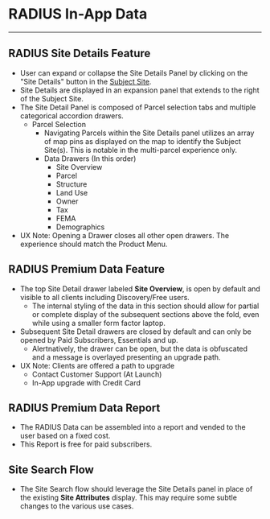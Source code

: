 # RADIUS In-App Data 
---
## RADIUS Site Details Feature
- User can expand or collapse the Site Details Panel by clicking on the "Site Details" button in the [Subject Site](https://github.com/thickey-cretelligent/radius_spec/blob/c1b3af976efcb49c87963799a8f45b02c79ad068/radius_subject_site_navigation.md).
- Site Details are displayed in an expansion panel that extends to the right of the Subject Site.
- The Site Detail Panel is composed of Parcel selection tabs and multiple categorical accordion drawers.
  - Parcel Selection
    - Navigating Parcels within the Site Details panel utilizes an array of map pins as displayed on the map to identify the Subject Site(s). This is notable in the multi-parcel experience only. 
    - Data Drawers (In this order)
      - Site Overview
      - Parcel
      - Structure
      - Land Use
      - Owner
      - Tax
      - FEMA
      - Demographics
- UX Note: Opening a Drawer closes all other open drawers.  The experience should match the Product Menu.

## RADIUS Premium Data Feature
- The top Site Detail drawer labeled **Site Overview**, is open by default and visible to all clients including Discovery/Free users.
  - The internal styling of the data in this section should allow for partial or complete display of the subsequent sections above the fold, even while using a smaller form factor laptop.  
- Subsequent Site Detail drawers are closed by default and can only be opened by Paid Subscribers, Essentials and up.
  - Alertnatively, the drawer can be open, but the data is obfuscated and a message is overlayed presenting an upgrade path.
- UX Note: Clients are offered a path to upgrade
  - Contact Customer Support (At Launch)
  - In-App upgrade with Credit Card
  
## RADIUS Premium Data Report
- The RADIUS Data can be assembled into a report and vended to the user based on a fixed cost.
- This Report is free for paid subscribers.

## Site Search Flow
- The Site Search flow should leverage the Site Details panel in place of the existing **Site Attributes** display.  This may require some subtle changes to the various use cases.  
